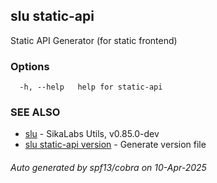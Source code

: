 ## slu static-api

Static API Generator (for static frontend)

### Options

```
  -h, --help   help for static-api
```

### SEE ALSO

* [slu](slu.md)	 - SikaLabs Utils, v0.85.0-dev
* [slu static-api version](slu_static-api_version.md)	 - Generate version file

###### Auto generated by spf13/cobra on 10-Apr-2025

